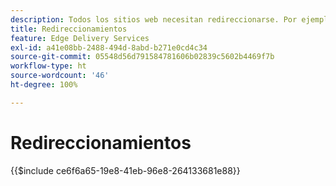 ```yaml
---
description: Todos los sitios web necesitan redireccionarse. Por ejemplo, si reubica o elimina contenido, quiere que sus usuarios puedan seguir encontrándolo o lo que sea mejor. Consulte el documento Creación y publicación de contenido para obtener más información sobre cómo eliminar contenido.
title: Redireccionamientos
feature: Edge Delivery Services
exl-id: a41e08bb-2488-494d-8abd-b271e0cd4c34
source-git-commit: 05548d56d791584781606b02839c5602b4469f7b
workflow-type: ht
source-wordcount: '46'
ht-degree: 100%

---
```


# Redireccionamientos

{{$include ce6f6a65-19e8-41eb-96e8-264133681e88}}

